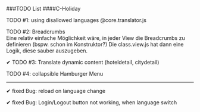 ###TODO List 
####C-Holiday

TODO #1: using disallowed languages @core.translator.js

TODO #2: Breadcrumbs  
Eine relativ einfache Möglichkeit wäre, in jeder View die 
Breadcrumbs zu definieren (bspw. schon im Konstruktor?) 
Die class.view.js hat dann eine Logik, diese sauber auszugeben.

✔ TODO #3: Translate dynamic content (hoteldetail, citydetail)

TODO #4: collapsible Hamburger Menu

_____
✔ fixed Bug: reload on language change

✔ fixed Bug: Login/Logout button not working, when language switch